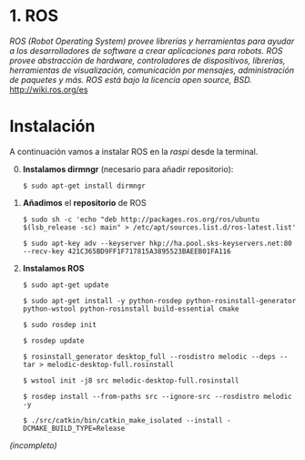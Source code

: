 # 1. ROS
_ROS (Robot Operating System) provee librerías y herramientas para ayudar a los desarrolladores de software a crear aplicaciones para robots. ROS provee abstracción de hardware, controladores de dispositivos, librerías, herramientas de visualización, comunicación por mensajes, administración de paquetes y más. ROS está bajo la licencia open source, BSD._ http://wiki.ros.org/es
# Instalación
A continuación vamos a instalar ROS en la *raspi* desde la terminal.

0. **Instalamos dirmngr** (necesario para añadir repositorio):

	 `$ sudo apt-get install dirmngr`
 1. **Añadimos** el **repositorio** de ROS
  
	  `$ sudo sh -c 'echo "deb http://packages.ros.org/ros/ubuntu $(lsb_release -sc) main" > /etc/apt/sources.list.d/ros-latest.list'`
  
	  `$ sudo apt-key adv --keyserver hkp://ha.pool.sks-keyservers.net:80 --recv-key 421C365BD9FF1F717815A3895523BAEEB01FA116`

 2. **Instalamos ROS**
  
	  `$ sudo apt-get update`
	  
	  `$ sudo apt-get install -y python-rosdep python-rosinstall-generator python-wstool python-rosinstall build-essential cmake`
	  
	  `$ sudo rosdep init`
	  
	  `$ rosdep update`
	  
	  `$ rosinstall_generator desktop_full --rosdistro melodic --deps --tar > melodic-desktop-full.rosinstall`
	  
	  `$ wstool init -j8 src melodic-desktop-full.rosinstall`
	  
	  `$ rosdep install --from-paths src --ignore-src --rosdistro melodic -y`
	  
	  `$ ./src/catkin/bin/catkin_make_isolated --install -DCMAKE_BUILD_TYPE=Release` 
	  

*(incompleto)*
